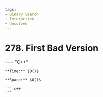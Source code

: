```yaml
---
tags:
- Binary Search
- Interactive
- Unsolved
---
```



# 278. First Bad Version

=== "C++"

    **Time:** $O()$

    **Space:** $O()$

    ``` c++
    ```